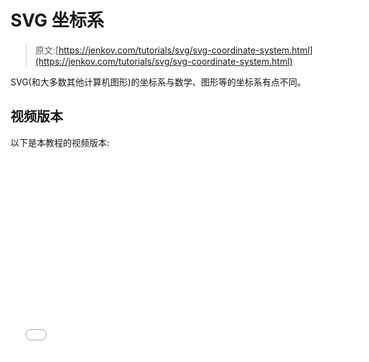 # SVG 坐标系

> 原文:[https://jenkov.com/tutorials/svg/svg-coordinate-system.html](https://jenkov.com/tutorials/svg/svg-coordinate-system.html)

SVG(和大多数其他计算机图形)的坐标系与数学、图形等的坐标系有点不同。

## 视频版本

以下是本教程的视频版本:

<iframe width="560" height="315" src="//www.youtube.com/embed/50Q4x3u1H2A?list=PLL8woMHwr36F2tCFnWTbVBQAGQ6nTcXOO" frameborder="0" allowfullscreen=""><h2>数学/笛卡尔坐标系</h2> <p>在正常的笛卡尔坐标系中，点 x=0，y=0 位于图的左下角<b>处。随着 x 的增加，点在坐标系中向右移动<b/>。随着 x 的减小，点在坐标系中向左移动<b/>。随着 y 的增加，点在坐标系中向上移动<b/>。随着 y 的减小，点在坐标系中向下移动<b/>。</b></p> <p>下图是左下角为 0，0 的普通图形坐标系:</p> <svg width="320" height="120"> <!-- y-axis --> <line x1="10" y1="10" x2="10" y2="110" style="stroke:#006600;"/> <!-- arrow --> <line x1="5" y1="15" x2="10" y2="10" style="stroke:#006600;"/> <line x1="15" y1="15" x2="10" y2="10" style="stroke:#006600;"/> <!-- x-axis --> <line x1="10" y1="110" x2="110" y2="110" style="stroke:#006600;"/> <!-- arrow --> <line x1="105" y1="105" x2="110" y2="110" style="stroke:#006600;"/> <line x1="105" y1="115" x2="110" y2="110" style="stroke:#006600;"/> </svg> <h2>SVG 坐标系</h2> <p>在 SVG 坐标系中，点 x=0，y=0 就是左上角的<b/>。因此，与正常的图形坐标系相比，y 轴是反向的。随着 SVG 中 y 的增加，点、形状等。向下移动，而不是向上。</p> <p>下图是左上角为 0，0 的 SVG 坐标系:</p> <svg width="320" height="120"> <line x1="10" y1="10" x2="10" y2="110" style="stroke:#006600;"/> <line x1="5" y1="105" x2="10" y2="110" style="stroke:#006600;"/> <line x1="15" y1="105" x2="10" y2="110" style="stroke:#006600;"/> <line x1="10" y1="10" x2="110" y2="10" style="stroke:#006600;"/> <line x1="105" y1="5" x2="110" y2="10" style="stroke:#006600;"/> <line x1="105" y1="15" x2="110" y2="10" style="stroke:#006600;"/> </svg> <h2>坐标系单位</h2> <p>可以指定 1 在 SVG 坐标系中对应的单位。你可以在任何地方指定一个坐标(<code>x</code>和<code>y</code>位置，<code>width</code>和<code>height</code>等)。).在数值后指定单位，例如<code>10cm</code>或<code>125mm</code>。</p> <p>如果在坐标值后没有指定任何单位，则单位被假定为像素(<code>px</code>)。</p> <p>以下是 SVG 元素可以使用的单位列表:</p> <table class="dataTable" cellspacing="0"> <tr> <th>单位</th> <th>描述</th> </tr> <tr> <td valign="top"><code>em</code></td> <td>默认字体大小-通常是字符的高度。</td> </tr> <tr> <td><code>ex</code></td> <td>字符的高度<code>x</code></td> </tr> <tr> <td><code>px</code></td> <td>像素</td> </tr> <tr> <td><code>pt</code></td> <td>点(1 / 72 英寸)</td> </tr> <tr> <td><code>pc</code></td> <td>十二点活字(1 / 6 英寸)</td> </tr> <tr> <td><code>cm</code></td> <td>厘米</td> </tr> <tr> <td><code>mm</code></td> <td>毫米</td> </tr> <tr> <td><code>in</code></td> <td>英寸</td> </tr> </table> <p>您在<code>width</code>和<code>height</code>属性中的<code>&lt;svg&gt;</code>元素上设置的单位仅影响<code>&lt;svg&gt;</code>元素(视口)。<code>&lt;svg&gt;</code>元素中的形状必须有自己的单位集。同样，如果没有指定单位，单位默认为像素。</p> </body> </html></iframe>